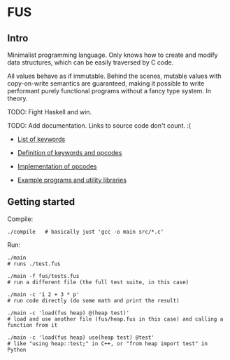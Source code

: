 
# FUS

## Intro

Minimalist programming language.
Only knows how to create and modify data structures, which can be easily traversed by C code.

All values behave as if immutable.
Behind the scenes, mutable values with copy-on-write semantics are guaranteed,
making it possible to write performant purely functional programs
without a fancy type system. In theory.

TODO: Fight Haskell and win.

TODO: Add documentation. Links to source code don't count. :(

* [List of keywords](/keywords.md)

* [Definition of keywords and opcodes](/src/symcodes.inc)

* [Implementation of opcodes](/src/state_step.c)

* [Example programs and utility libraries](/fus/)


## Getting started

Compile:

    ./compile   # basically just 'gcc -o main src/*.c'

Run:

    ./main
    # runs ./test.fus

    ./main -f fus/tests.fus
    # run a different file (the full test suite, in this case)

    ./main -c '1 2 + 3 * p'
    # run code directly (do some math and print the result)

    ./main -c 'load(fus heap) @(heap test)'
    # load and use another file (fus/heap.fus in this case) and calling a function from it

    ./main -c 'load(fus heap) use(heap test) @test'
    # like "using heap::test;" in C++, or "from heap import test" in Python

